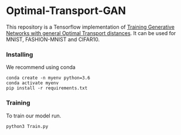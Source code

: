 # Optimal-Transport-GAN

This repository is a Tensorflow implementation of [Training Generative Networks with general Optimal Transport distances](https://arxiv.org/abs/1910.00535). It can be used for MNIST, FASHION-MNIST and CIFAR10.


### Installing

We recommend using conda
```
conda create -n myenv python=3.6
conda activate myenv
pip install -r requirements.txt
```

### Training
To train our model run.
```
python3 Train.py
```

